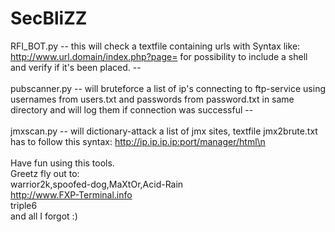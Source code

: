 # SecBliZZ
RFI_BOT.py -- this will check a textfile containing urls with Syntax like: http://www.url.domain/index.php?page= 
for possibility to include a shell and verify if it's been placed. --
<br><br>
pubscanner.py -- will bruteforce a list of ip's connecting to ftp-service using usernames from users.txt and passwords from password.txt in same directory and will log them if connection was successful --
<br><br>
jmxscan.py -- will dictionary-attack a list of jmx sites, textfile jmx2brute.txt has to follow this syntax: http://ip.ip.ip.ip:port/manager/html\n
<br><br>
Have fun using this tools.<br>
Greetz fly out to:<br>
warrior2k,spoofed-dog,MaXtOr,Acid-Rain<br>
http://www.FXP-Terminal.info<br>
triple6<br>
and all I forgot :)
